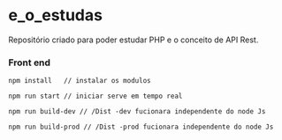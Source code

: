 # e_o_estudas
Repositório criado para poder estudar PHP e o conceito de API Rest.



### Front end

```CMD
npm install   // instalar os modulos 

npm run start // iniciar serve em tempo real 

npm run build-dev // /Dist -dev fucionara independente do node Js 

npm run build-prod // /Dist -prod fucionara independente do node Js 
````
